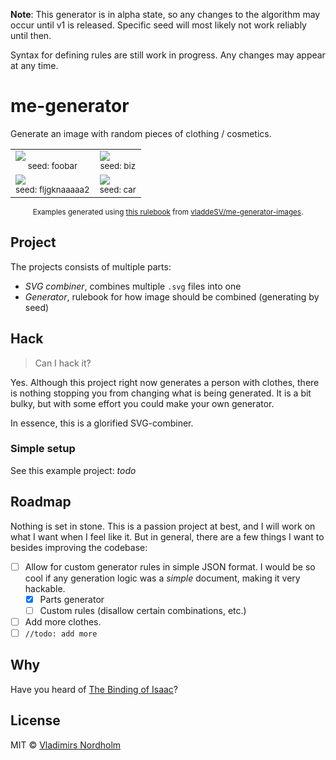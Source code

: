 **Note**: This generator is in alpha state, so any changes to the algorithm may occur until v1 is released. Specific seed will most likely not work reliably until then.

Syntax for defining rules are still work in progress. Any changes may appear at any time.

# me-generator
Generate an image with random pieces of clothing / cosmetics.

<table>
  <tr>
    <td>
      <a href="https://generator.vladde.me/?seed=foobar"><img src="https://generator.vladde.me/?seed=foobar"></a>
      <div align="center"><sub>seed: foobar</sub></div>
    </td>
    <td>
      <a href="https://generator.vladde.me/?seed=biz"><img src="https://generator.vladde.me/?seed=biz"></a>
      <div align="center"><sub>seed: biz</sub></div>
    </td>
  </tr>
  <tr>
    <td>
      <a href="https://generator.vladde.me/?seed=fljgknaaaaa2"><img src="https://generator.vladde.me/?seed=fljgknaaaaa2"></a>
      <div align="center"><sub>seed: fljgknaaaaa2</sub></div>
    </td>
    <td>
      <a href="https://generator.vladde.me/?seed=car"><img src="https://generator.vladde.me/?seed=car"></a>
      <div align="center"><sub>seed: car</sub></div>
    </td>
  </tr>
</table>
<div align="center">
  <sub>

Examples generated using [this rulebook](https://github.com/vladdeSV/me-generator-images/blob/main/rulebook.json) from [vladdeSV/me-generator-images](https://github.com/vladdeSV/me-generator-images).

  </sub>
</div>

## Project
The projects consists of multiple parts:
- *SVG combiner*, combines multiple `.svg` files into one
- *Generator*, rulebook for how image should be combined (generating by seed)

## Hack
> Can I hack it?

Yes. Although this project right now generates a person with clothes, there is nothing stopping you from changing what is being generated. It is a bit bulky, but with some effort you could make your own generator.

In essence, this is a glorified SVG-combiner.

### Simple setup
See this example project: *todo*

## Roadmap
Nothing is set in stone. This is a passion project at best, and I will work on what I want when I feel like it. But in general, there are a few things I want to besides improving the codebase:
- [ ] Allow for custom generator rules in simple JSON format. I would be so cool if any generation logic was a *simple* document, making it very hackable.
   - [x] Parts generator
   - [ ] Custom rules (disallow certain combinations, etc.)
- [ ] Add more clothes.
- [ ] `//todo: add more`

## Why
Have you heard of [The Binding of Isaac](https://store.steampowered.com/app/250900/The_Binding_of_Isaac_Rebirth/)?

## License
MIT © [Vladimirs Nordholm](https://github.com/vladdeSV)
